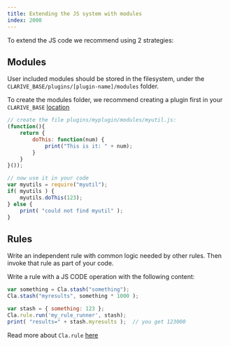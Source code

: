 ```yaml
---
title: Extending the JS system with modules
index: 2000
---
```


To extend the JS code we recommend 
using 2 strategies:

## Modules

User included modules should be stored in the filesystem, under 
the `CLARIVE_BASE/plugins/[plugin-name]/modules` folder.

To create the modules folder, we recommend 
creating a plugin first in your `CLARIVE_BASE` [location](install/directories)

```javascript
// create the file plugins/myplugin/modules/myutil.js:
(function(){
    return {
        doThis: function(num) {
            print("This is it: " + num);
        }
    }
}());

// now use it in your code
var myutils = require("myutil");
if( myutils ) {
    myutils.doThis(123);
} else {
    print( "could not find myutil" );
}
```

## Rules

Write an independent rule with common logic needed by other rules. 
Then invoke that rule as part of your code.

Write a rule with a JS CODE operation with the following content:

```javascript
var something = Cla.stash("something");
Cla.stash("myresults", something * 1000 );  

var stash = { something: 123 };
Cla.rule.run('my_rule_runner', stash);
print( "results=" + stash.myresults );  // you get 123000
```

Read more about `Cla.rule` [here](devel/js-api/rule)
